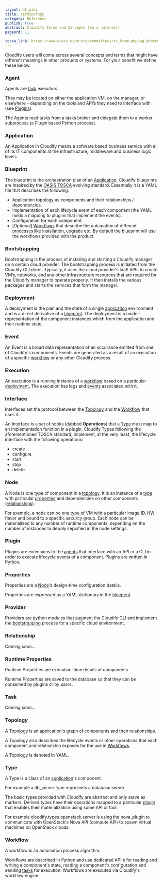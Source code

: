 ```yaml
---
layout: bt_wiki
title: Terminology
category: Reference
publish: true
abstract: Cloudify Terms and Concepts (In a nutshell)
pageord: 11

tosca_link: https://www.oasis-open.org/committees/tc_home.php?wg_abbrev=tosca
---
```


Cloudify users will come across several concepts and terms that might have different meanings in other products or systems. For your benefit we define these below:

### **Agent**
Agents are [task](#task) executors.

They may be located on either the application VM, on the manager, or elsewhere - depending on the tools and API’s they need to interface with (see [Plugins](#plugin)).

The Agents read tasks from a tasks broker and delegate them to a worker subprocess (a Plugin based Python process).

### **Application**
An Application in Cloudify means a software based business service with all of its IT components at the infrastructure, middleware and business logic levels.

### **Blueprint**
The blueprint is the orchestration plan of an [Application](#application). Cloudify blueprints are inspired by the [OASIS TOSCA]({{page.tosca_link}}) evolving standard. Essentially it is a YAML file that describes the following:

* Application topology as components and their relationships / dependencies.
* Implementation of each lifecycle event of each component (the YAML holds a mapping to plugins that implement the events).
* Configuration for each component.
* [Optional] [Workflows](#workflow) that describe the automation of different processes like installation, upgrade etc. By default the blueprint will use the workflows provided with the product.

### **Bootstrapping**
Bootstrapping is the process of installing and starting a Cloudify manager on a certain cloud provider. The bootstrapping process is initiated from the Cloudify CLI client. Typically, it uses the cloud provider's IaaS APIs to create VM’s, networks, and any other infrastructure resources that are required for the Cloudify manager to operate properly. It then installs the various packages and starts the services that form the manager.

### **Deployment**
A deployment is the plan and the state of a single [application](#application) environment and is a direct derivative of a [blueprint](#blueprint). The deployment is a model-representation of the component instances which from the application and their runtime state.

### **Event**
An Event is a broad data representation of an occurance emitted from one of Cloudify's components.
Events are generated as a result of an execution of a specific [workflow](#workflow) or any other Cloudify process.

### **Execution**
An execution is a running instance of a [workflow](#workflow) based on a particular [deployment](#deployment).
The execution has logs and [events](#event) associated with it.

### **Interface**
Interfaces set the protocol between the [Topology](#topology) and the [Workflow](#workflow) that uses it.

An Interface is a set of hooks (dabbed **Operations**) that a [Type](#type) must map to an implementation function in a plugin. Cloudify Types following the aforementioned TOSCA standard, implement, at the very least, the lifecycle interface with the following operations:

* create
* configure
* start
* stop
* delete

### **Node**
A Node is one type of component in a [topology](#topology). It is an instance of a [type](#type) with particular [properties](#properties) and dependencies on other components ([relationships](#relationship)).

For example, a node can be one type of VM with a particular image ID, HW flavor and bound to a specific security group. Each node can be materialized to any number of runtime components, depending on the number of instances to depoly sepcified in the node settings.

### **Plugin**
Plugins are extensions to the [agents](#agent) that interface with an API or a CLI in order to execute lifecycle events of a component. Plugins are written in Python.

### **Properties**
Properties are a [Node](#node)'s design-time configuration details.

Properties are expressed as a YAML dictionary in the [blueprint](#blueprint).

### **Provider**
Providers are python modules that augment the Cloudify CLI and implement the [bootstrapping](#bootstrapping) process for a specific cloud environment.

### **Relationship**
Coming soon...

### **Runtime Properties**
Runtime Properties are execution-time details of components.

Runtime Properties are saved to the database so that they can be consumed by plugins or by users.

### **Task**
Coming soon...

### **Topology**
A Topology is an [application](#application)'s graph of components and their [relationships](#relationship).

A Topology also describes the lifecycle events or other operations that each component and relationship exposes for the use in [Workflows](#workflows).

A Topology is denoted in YAML.

### **Type**
A Type is a class of an [application](#application)'s component.

For example a db_server type represents a database server.

The basic types provided with Cloudify are abstract and only serve as markers.
Derived types have their operations mapped to a particular [plugin](#plugin) that enables their materialization using some API or tool.

For example cloudify.types.openstack.server is using the nova_plugin to communicate with OpenStack's Nova API (compute API) to spawn virtual machines on OpenStack clouds.

### **Workflow**
A workflow is an automation process algorithm.

Workflows are described in Python and use dedicated API's for reading and writing a component's state, reading a component's configuration and sending [tasks](#task) for execution. Workflows are executed via Cloudify's workflow engine.
